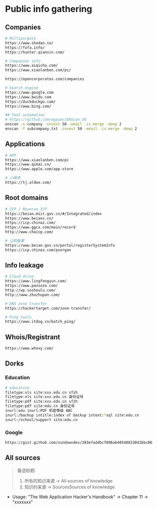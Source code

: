 # Public info gathering

## Companies

```bash
# Multipurpose
https://www.shodan.io/
https://fofa.info/
https://hunter.qianxin.com/

# Companies info
https://www.aiqicha.com/
https://www.xiaolanben.com/pc/

https://opencorporates.com/companies

# Search engine
https://www.google.com
https://www.baidu.com
https://duckduckgo.com/
https://www.bing.com/

## Tool automation
# https://github.com/wgpsec/ENScan_GO
enscan -n company -invest 50 -email -is-merge -deep 2
enscan -f subcompany.txt -invest 50 -email -is-merge -deep 2
```

## Applications

```bash
# APP
https://www.xiaolanben.com/pc
https://www.qimai.cn/
https://www.apple.com/app-store

# 小程序
https://tj.aldwx.com/
```

## Root domains

```bash
# ICP / Reverse ICP
https://beian.miit.gov.cn/#/Integrated/index
https://www.beianx.cn/
https://icp.chinaz.com/
https://www.ggcx.com/main/record
http://www.chaicp.com/

# 公网备案
https://www.beian.gov.cn/portal/registerSystemInfo
https://icp.chinaz.com/psorgan
```

## Info leakage

```bash
# Cloud drive
https://www.lingfengyun.com/
https://www.pansoso.com/
http://wp.soshoulu.com/
http://www.zhuzhupan.com/

# DNS zone transfer
https://hackertarget.com/zone-transfer/

# Ping tools
https://www.itdog.cn/batch_ping/
```

## Whois/Registrant

```bash
https://www.whoxy.com/
```

## Dorks

### Education

```bash
# education
filetype:xls site:xxx.edu.cn sfzh
filetype:xls site:xxx.edu.cn 身份证号
filetype:pdf site:xxx.edu.cn sfzh
filetype:pdf site:edu.cn 身份证号
inurl:edu inurl:PDF 机密等级 ABC
inurl:/backup intitle:index of backup intext:*sql site:edu.cn
inurl:/school/support site:edu.cn
```

### Google

```bash
https://gist.github.com/sundowndev/283efaddbcf896ab405488330d1bbc06
```



## All sources

> 备选标题:
>
> 1. 所有的知识来源 -> All sources of knowledge
> 2. 知识的来源 -> SourcesSources of knowledge

* Usage: "The Web Application Hacker's Handbook" -> Chapter 11 -> "xxxxxxx"
